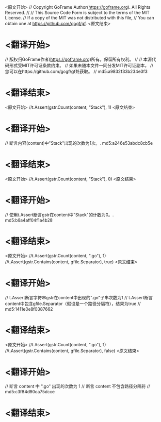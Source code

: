 
<原文开始>
// Copyright GoFrame Author(https://goframe.org). All Rights Reserved.
//
// This Source Code Form is subject to the terms of the MIT License.
// If a copy of the MIT was not distributed with this file,
// You can obtain one at https://github.com/gogf/gf.
<原文结束>

# <翻译开始>
// 版权归GoFrame作者(https://goframe.org)所有。保留所有权利。
//
// 本源代码形式受MIT许可证条款约束。
// 如果未随本文件一同分发MIT许可证副本，
// 您可以在https://github.com/gogf/gf处获取。
// md5:a9832f33b234e3f3
# <翻译结束>


<原文开始>
//t.Assert(gstr.Count(content, "Stack"), 1)
<原文结束>

# <翻译开始>
// 断言内容(content)中"Stack"出现的次数为1次。. md5:a246e53abdc8cb5e
# <翻译结束>


<原文开始>
//t.Assert(gstr.Count(content, "Stack"), 0)
<原文结束>

# <翻译开始>
// 使用t.Assert断言gstr在content中"Stack"的计数为0。. md5:b6a4aff04f1a4b28
# <翻译结束>


<原文开始>
		//t.Assert(gstr.Count(content, ".go"), 1)
		//t.Assert(gstr.Contains(content, gfile.Separator), true)
<原文结束>

# <翻译开始>
// t.Assert断言字符串gstr在content中出现的".go"子串次数为1
// t.Assert断言content中包含gfile.Separator（假设是一个路径分隔符），结果为true
// md5:1411e0e8f0387662
# <翻译结束>


<原文开始>
		//t.Assert(gstr.Count(content, ".go"), 1)
		//t.Assert(gstr.Contains(content, gfile.Separator), false)
<原文结束>

# <翻译开始>
// 断言 content 中 ".go" 出现的次数为 1
// 断言 content 不包含路径分隔符
// md5:c3f84d90ca75dcce
# <翻译结束>

